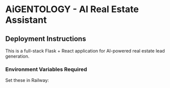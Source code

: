 # AiGENTOLOGY - AI Real Estate Assistant

## Deployment Instructions

This is a full-stack Flask + React application for AI-powered real estate lead generation.

### Environment Variables Required

Set these in Railway:
